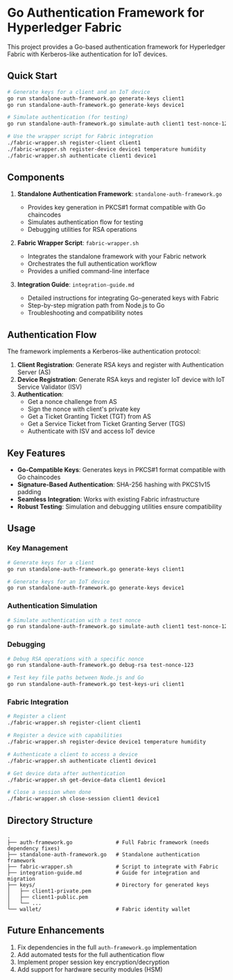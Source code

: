 # Go Authentication Framework for Hyperledger Fabric

This project provides a Go-based authentication framework for Hyperledger Fabric with Kerberos-like authentication for IoT devices.

## Quick Start

```bash
# Generate keys for a client and an IoT device
go run standalone-auth-framework.go generate-keys client1
go run standalone-auth-framework.go generate-keys device1

# Simulate authentication (for testing)
go run standalone-auth-framework.go simulate-auth client1 test-nonce-123

# Use the wrapper script for Fabric integration
./fabric-wrapper.sh register-client client1
./fabric-wrapper.sh register-device device1 temperature humidity
./fabric-wrapper.sh authenticate client1 device1
```

## Components

1. **Standalone Authentication Framework**: `standalone-auth-framework.go`
   - Provides key generation in PKCS#1 format compatible with Go chaincodes
   - Simulates authentication flow for testing
   - Debugging utilities for RSA operations

2. **Fabric Wrapper Script**: `fabric-wrapper.sh`
   - Integrates the standalone framework with your Fabric network
   - Orchestrates the full authentication workflow
   - Provides a unified command-line interface

3. **Integration Guide**: `integration-guide.md`
   - Detailed instructions for integrating Go-generated keys with Fabric
   - Step-by-step migration path from Node.js to Go
   - Troubleshooting and compatibility notes

## Authentication Flow

The framework implements a Kerberos-like authentication protocol:

1. **Client Registration**: Generate RSA keys and register with Authentication Server (AS)
2. **Device Registration**: Generate RSA keys and register IoT device with IoT Service Validator (ISV)
3. **Authentication**:
   - Get a nonce challenge from AS
   - Sign the nonce with client's private key
   - Get a Ticket Granting Ticket (TGT) from AS
   - Get a Service Ticket from Ticket Granting Server (TGS)
   - Authenticate with ISV and access IoT device

## Key Features

- **Go-Compatible Keys**: Generates keys in PKCS#1 format compatible with Go chaincodes
- **Signature-Based Authentication**: SHA-256 hashing with PKCS1v15 padding
- **Seamless Integration**: Works with existing Fabric infrastructure
- **Robust Testing**: Simulation and debugging utilities ensure compatibility

## Usage

### Key Management

```bash
# Generate keys for a client
go run standalone-auth-framework.go generate-keys client1

# Generate keys for an IoT device
go run standalone-auth-framework.go generate-keys device1
```

### Authentication Simulation

```bash
# Simulate authentication with a test nonce
go run standalone-auth-framework.go simulate-auth client1 test-nonce-123
```

### Debugging

```bash
# Debug RSA operations with a specific nonce
go run standalone-auth-framework.go debug-rsa test-nonce-123

# Test key file paths between Node.js and Go
go run standalone-auth-framework.go test-keys-uri client1
```

### Fabric Integration

```bash
# Register a client
./fabric-wrapper.sh register-client client1

# Register a device with capabilities
./fabric-wrapper.sh register-device device1 temperature humidity

# Authenticate a client to access a device
./fabric-wrapper.sh authenticate client1 device1

# Get device data after authentication
./fabric-wrapper.sh get-device-data client1 device1

# Close a session when done
./fabric-wrapper.sh close-session client1 device1
```

## Directory Structure

```
.
├── auth-framework.go              # Full Fabric framework (needs dependency fixes)
├── standalone-auth-framework.go   # Standalone authentication framework
├── fabric-wrapper.sh              # Script to integrate with Fabric
├── integration-guide.md           # Guide for integration and migration
├── keys/                          # Directory for generated keys
│   ├── client1-private.pem
│   ├── client1-public.pem
│   └── ...
└── wallet/                        # Fabric identity wallet
```

## Future Enhancements

1. Fix dependencies in the full `auth-framework.go` implementation
2. Add automated tests for the full authentication flow
3. Implement proper session key encryption/decryption
4. Add support for hardware security modules (HSM)

